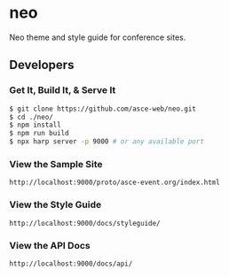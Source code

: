 # neo
Neo theme and style guide for conference sites.

## Developers

### Get It, Build It, & Serve It
```bash
$ git clone https://github.com/asce-web/neo.git
$ cd ./neo/
$ npm install
$ npm run build
$ npx harp server -p 9000 # or any available port
```

### View the Sample Site
```
http://localhost:9000/proto/asce-event.org/index.html
```

### View the Style Guide
```
http://localhost:9000/docs/styleguide/
```

### View the API Docs
```
http://localhost:9000/docs/api/
```
